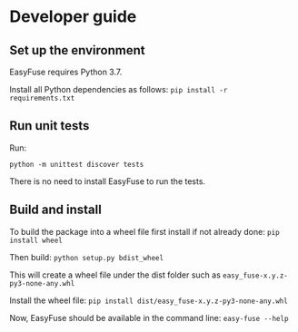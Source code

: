 # Developer guide

## Set up the environment

EasyFuse requires Python 3.7.

Install all Python dependencies as follows: `pip install -r requirements.txt`

## Run unit tests

Run:
```
python -m unittest discover tests
```

There is no need to install EasyFuse to run the tests.

## Build and install

To build the package into a wheel file first install if not already done: `pip install wheel`

Then build: `python setup.py bdist_wheel`

This will create a wheel file under the dist folder such as `easy_fuse-x.y.z-py3-none-any.whl`

Install the wheel file: `pip install dist/easy_fuse-x.y.z-py3-none-any.whl`

Now, EasyFuse should be available in the command line: `easy-fuse --help`

